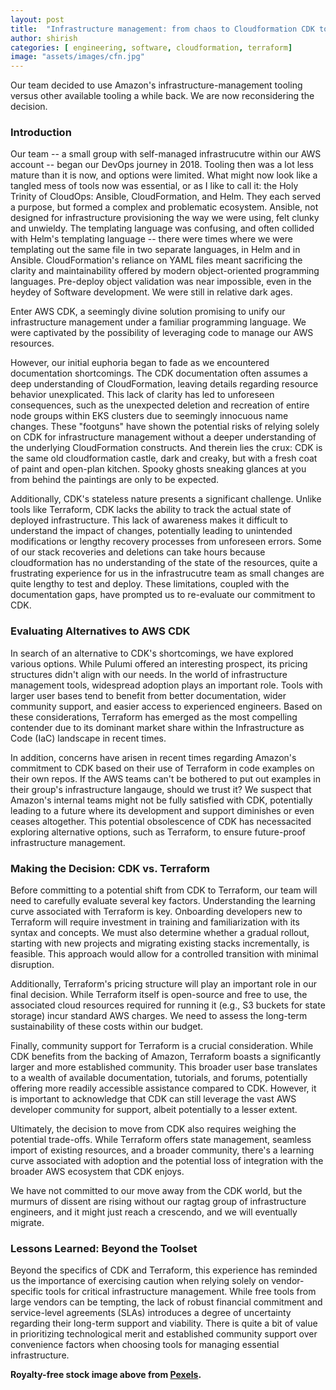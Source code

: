 ```yaml
---
layout: post
title:  "Infrastructure management: from chaos to Cloudformation CDK to confusion"
author: shirish
categories: [ engineering, software, cloudformation, terraform]
image: "assets/images/cfn.jpg"
---
```

Our team decided to use Amazon's infrastructure-management tooling versus other available tooling a while back. We are now reconsidering the decision.

### Introduction

Our team -- a small group with self-managed infrastrucutre within our AWS account -- began our DevOps journey in 2018. Tooling then was a lot less mature than it is now, and options were limited. What might now look like a tangled mess of tools now was essential, or as I like to call it: the Holy Trinity of CloudOps: Ansible, CloudFormation, and Helm. They each served a purpose, but formed a complex and problematic ecosystem. Ansible, not designed for infrastructure provisioning the way we were using, felt clunky and unwieldy. The templating language was confusing, and often collided with Helm's templating language -- there were times where we were templating out the same file in two separate languages, in Helm and in Ansible. CloudFormation's reliance on YAML files meant sacrificing the clarity and maintainability offered by modern object-oriented programming languages. Pre-deploy object validation was near impossible, even in the heydey of Software development. We were still in relative dark ages.

Enter AWS CDK, a seemingly divine solution promising to unify our infrastructure management under a familiar programming language. We were captivated by the possibility of leveraging code to manage our AWS resources.

However, our initial euphoria began to fade as we encountered documentation shortcomings. The CDK documentation often assumes a deep understanding of CloudFormation, leaving details regarding resource behavior unexplicated. This lack of clarity has led to unforeseen consequences, such as the unexpected deletion and recreation of entire node groups within EKS clusters due to seemingly innocuous name changes. These "footguns" have shown the potential risks of relying solely on CDK for infrastructure management without a deeper understanding of the underlying CloudFormation constructs. And therein lies the crux: CDK is the same old cloudformation castle, dark and creaky, but with a fresh coat of paint and open-plan kitchen. Spooky ghosts sneaking glances at you from behind the paintings are only to be expected.

Additionally, CDK's stateless nature presents a significant challenge. Unlike tools like Terraform, CDK lacks the ability to track the actual state of deployed infrastructure. This lack of awareness makes it difficult to understand the impact of changes, potentially leading to unintended modifications or lengthy recovery processes from unforeseen errors. Some of our stack recoveries and deletions can take hours because cloudformation has no understanding of the state of the resources, quite a frustrating experience for us in the infrastrucutre team as small changes are quite lengthy to test and deploy. These limitations, coupled with the documentation gaps, have prompted us to re-evaluate our commitment to CDK.

### Evaluating Alternatives to AWS CDK

In search of an alternative to CDK's shortcomings, we have explored various options. While Pulumi offered an interesting prospect, its pricing structures didn't align with our needs. In the world of infrastructure management tools, widespread adoption plays an important role. Tools with larger user bases tend to benefit from better documentation, wider community support, and easier access to experienced engineers. Based on these considerations, Terraform has emerged as the most compelling contender due to its dominant market share within the Infrastructure as Code (IaC) landscape in recent times.

In addition, concerns have arisen in recent times regarding Amazon's commitment to CDK based on their use of Terraform in code examples on their own repos. If the AWS teams can't be bothered to put out examples in their group's infrastructure langauge, should we trust it? We suspect that Amazon's internal teams might not be fully satisfied with CDK, potentially leading to a future where its development and support diminishes or even ceases altogether. This potential obsolescence of CDK has necessacited exploring alternative options, such as Terraform, to ensure future-proof infrastructure management.

### Making the Decision: CDK vs. Terraform

Before committing to a potential shift from CDK to Terraform, our team will need to carefully evaluate several key factors. Understanding the learning curve associated with Terraform is key. Onboarding developers new to Terraform will require investment in training and familiarization with its syntax and concepts. We must also determine whether a gradual rollout, starting with new projects and migrating existing stacks incrementally, is feasible. This approach would allow for a controlled transition with minimal disruption.

Additionally, Terraform's pricing structure will play an important role in our final decision. While Terraform itself is open-source and free to use, the associated cloud resources required for running it (e.g., S3 buckets for state storage) incur standard AWS charges. We need to assess the long-term sustainability of these costs within our budget.

Finally, community support for Terraform is a crucial consideration. While CDK benefits from the backing of Amazon, Terraform boasts a significantly larger and more established community. This broader user base translates to a wealth of available documentation, tutorials, and forums, potentially offering more readily accessible assistance compared to CDK. However, it is important to acknowledge that CDK can still leverage the vast AWS developer community for support, albeit potentially to a lesser extent.

Ultimately, the decision to move from CDK also requires weighing the potential trade-offs. While Terraform offers state management, seamless import of existing resources, and a broader community, there's a learning curve associated with adoption and the potential loss of integration with the broader AWS ecosystem that CDK enjoys.

We have not committed to our move away from the CDK world, but the murmurs of dissent are rising without our ragtag group of infrastructure engineers, and it might just reach a crescendo, and we will eventually migrate.

### Lessons Learned: Beyond the Toolset

Beyond the specifics of CDK and Terraform, this experience has reminded us the importance of exercising caution when relying solely on vendor-specific tools for critical infrastructure management. While free tools from large vendors can be tempting, the lack of robust financial commitment and service-level agreements (SLAs) introduces a degree of uncertainty regarding their long-term support and viability. There is quite a bit of value in prioritizing technological merit and established community support over convenience factors when choosing tools for managing essential infrastructure.

__Royalty-free stock image above from [Pexels](https://www.pexels.com/).__
